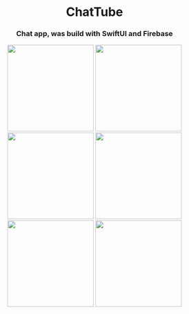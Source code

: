 <h1 align="center">ChatTube</h1>
<h3 align="center">Chat app, was build with SwiftUI and Firebase</h3>

<p align="center">
  <img src="" width="200" />
  <img src="" width="200" />
  <img src="" width="200" />
  <img src="" width="200" />
  <img src="" width="200" />
  <img src="" width="200" />
</p>
